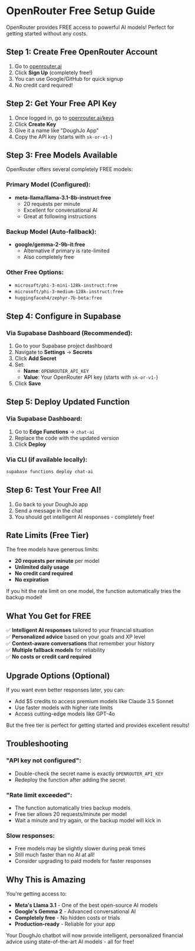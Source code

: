 # OpenRouter Free Setup Guide

OpenRouter provides FREE access to powerful AI models! Perfect for getting started without any costs.

## Step 1: Create Free OpenRouter Account

1. Go to [openrouter.ai](https://openrouter.ai)
2. Click **Sign Up** (completely free!)
3. You can use Google/GitHub for quick signup
4. No credit card required!

## Step 2: Get Your Free API Key

1. Once logged in, go to [openrouter.ai/keys](https://openrouter.ai/keys)
2. Click **Create Key**
3. Give it a name like "DoughJo App"
4. Copy the API key (starts with `sk-or-v1-`)

## Step 3: Free Models Available

OpenRouter offers several completely FREE models:

### Primary Model (Configured):
- **meta-llama/llama-3.1-8b-instruct:free**
  - 20 requests per minute
  - Excellent for conversational AI
  - Great at following instructions

### Backup Model (Auto-fallback):
- **google/gemma-2-9b-it:free**
  - Alternative if primary is rate-limited
  - Also completely free

### Other Free Options:
- `microsoft/phi-3-mini-128k-instruct:free`
- `microsoft/phi-3-medium-128k-instruct:free`
- `huggingfaceh4/zephyr-7b-beta:free`

## Step 4: Configure in Supabase

### Via Supabase Dashboard (Recommended):
1. Go to your Supabase project dashboard
2. Navigate to **Settings** → **Secrets**
3. Click **Add Secret**
4. Set:
   - **Name**: `OPENROUTER_API_KEY`
   - **Value**: Your OpenRouter API key (starts with `sk-or-v1-`)
5. Click **Save**

## Step 5: Deploy Updated Function

### Via Supabase Dashboard:
1. Go to **Edge Functions** → `chat-ai`
2. Replace the code with the updated version
3. Click **Deploy**

### Via CLI (if available locally):
```bash
supabase functions deploy chat-ai
```

## Step 6: Test Your Free AI!

1. Go back to your DoughJo app
2. Send a message in the chat
3. You should get intelligent AI responses - completely free!

## Rate Limits (Free Tier)

The free models have generous limits:
- **20 requests per minute** per model
- **Unlimited daily usage**
- **No credit card required**
- **No expiration**

If you hit the rate limit on one model, the function automatically tries the backup model!

## What You Get for FREE

✅ **Intelligent AI responses** tailored to your financial situation  
✅ **Personalized advice** based on your goals and XP level  
✅ **Context-aware conversations** that remember your history  
✅ **Multiple fallback models** for reliability  
✅ **No costs or credit card required**  

## Upgrade Options (Optional)

If you want even better responses later, you can:
- Add $5 credits to access premium models like Claude 3.5 Sonnet
- Use faster models with higher rate limits
- Access cutting-edge models like GPT-4o

But the free tier is perfect for getting started and provides excellent results!

## Troubleshooting

### "API key not configured":
- Double-check the secret name is exactly `OPENROUTER_API_KEY`
- Redeploy the function after adding the secret

### "Rate limit exceeded":
- The function automatically tries backup models
- Free tier allows 20 requests/minute per model
- Wait a minute and try again, or the backup model will kick in

### Slow responses:
- Free models may be slightly slower during peak times
- Still much faster than no AI at all!
- Consider upgrading to paid models for faster responses

## Why This is Amazing

You're getting access to:
- **Meta's Llama 3.1** - One of the best open-source AI models
- **Google's Gemma 2** - Advanced conversational AI
- **Completely free** - No hidden costs or trials
- **Production-ready** - Reliable for your app

Your DoughJo chatbot will now provide intelligent, personalized financial advice using state-of-the-art AI models - all for free!